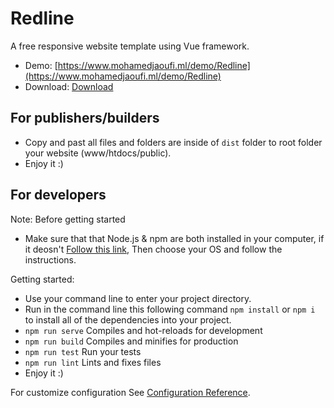 # Redline
A free responsive website template using Vue framework.
- Demo: [https://www.mohamedjaoufi.ml/demo/Redline](https://www.mohamedjaoufi.ml/demo/Redline)
- Download: [Download](https://github.com/MDeev/Redline/archive/master.zip)

## For publishers/builders
  - Copy and past all files and folders are inside of `dist` folder to root folder your website (www/htdocs/public).
  - Enjoy it :)


## For developers
Note: Before getting started 
  - Make sure that that Node.js & npm are both installed in your computer, if it deosn't [Follow this link](https://nodejs.org/en/download/package-manager/), Then choose your OS and follow the instructions.
  
Getting started: 
  - Use your command line to enter your project directory.
  - Run in the command line this following command `npm install` or `npm i` to install all of the dependencies into your project.
  - `npm run serve` Compiles and hot-reloads for development
  - `npm run build` Compiles and minifies for production
  - `npm run test` Run your tests
  - `npm run lint` Lints and fixes files
  - Enjoy it :)


For customize configuration See [Configuration Reference](https://cli.vuejs.org/config/).